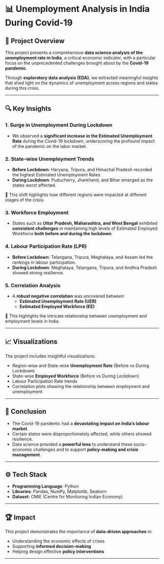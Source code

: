 # 📊 Unemployment Analysis in India During Covid-19

## 📌 Project Overview
This project presents a comprehensive **data science analysis of the unemployment rate in India**, a critical economic indicator, with a particular focus on the unprecedented challenges brought about by the **Covid-19 pandemic**.  

Through **exploratory data analysis (EDA)**, we extracted meaningful insights that shed light on the dynamics of unemployment across regions and states during this crisis.

---

## 🔍 Key Insights

### 1. Surge in Unemployment During Lockdown
- We observed a **significant increase in the Estimated Unemployment Rate** during the Covid-19 lockdown, underscoring the profound impact of the pandemic on the labor market.

### 2. State-wise Unemployment Trends
- **Before Lockdown**: Haryana, Tripura, and Himachal Pradesh recorded the highest Estimated Unemployment Rates.  
- **During Lockdown**: Puducherry, Jharkhand, and Bihar emerged as the states worst affected.  

📌 This shift highlights how different regions were impacted at different stages of the crisis.

### 3. Workforce Employment
- States such as **Uttar Pradesh, Maharashtra, and West Bengal** exhibited **consistent challenges** in maintaining high levels of Estimated Employed Workforce **both before and during the lockdown**.

### 4. Labour Participation Rate (LPR)
- **Before Lockdown**: Telangana, Tripura, Meghalaya, and Assam led the rankings in labour participation.  
- **During Lockdown**: Meghalaya, Telangana, Tripura, and Andhra Pradesh showed strong resilience.

### 5. Correlation Analysis
- A **robust negative correlation** was uncovered between:
  - **Estimated Unemployment Rate (UER)**
  - **Estimated Employed Workforce (EE)**  

📌 This highlights the intricate relationship between unemployment and employment levels in India.

---

## 📈 Visualizations
The project includes insightful visualizations:
- Region-wise and State-wise **Unemployment Rate** (Before vs During Lockdown)  
- State-wise **Employed Workforce** (Before vs During Lockdown)  
- Labour Participation Rate trends  
- Correlation plots showing the relationship between employment and unemployment  

---

## 🎯 Conclusion
- The Covid-19 pandemic had a **devastating impact on India’s labour market**.  
- Certain states were disproportionately affected, while others showed resilience.  
- Data science provided a **powerful lens** to understand these socio-economic challenges and to support **policy-making and crisis management**.  

---

## ⚙️ Tech Stack
- **Programming Language**: Python  
- **Libraries**: Pandas, NumPy, Matplotlib, Seaborn  
- **Dataset**: CMIE (Centre for Monitoring Indian Economy)  

---

## 🏆 Impact
This project demonstrates the importance of **data-driven approaches** in:
- Understanding the economic effects of crises  
- Supporting **informed decision-making**  
- Helping design effective **policy interventions**  

---
